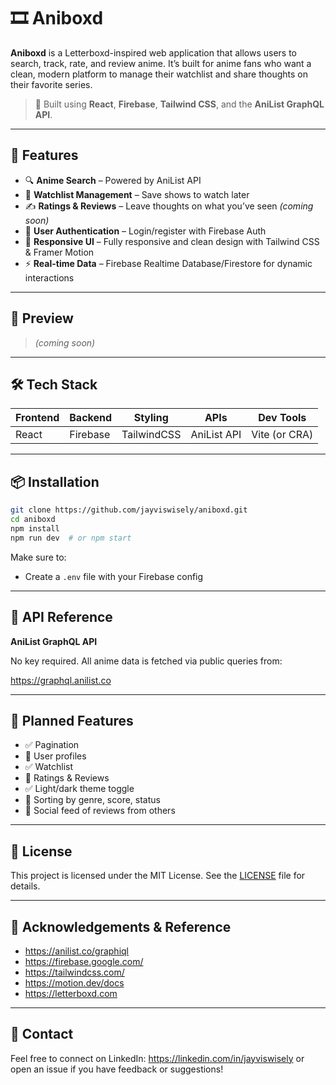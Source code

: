 # 🎞️ Aniboxd

**Aniboxd** is a Letterboxd-inspired web application that allows users to search, track, rate, and review anime. It’s built for anime fans who want a clean, modern platform to manage their watchlist and share thoughts on their favorite series.

> 🔧 Built using **React**, **Firebase**, **Tailwind CSS**, and the **AniList GraphQL API**.

---

## 🚀 Features

- 🔍 **Anime Search** – Powered by AniList API
- 📄 **Watchlist Management** – Save shows to watch later
- ✍️ **Ratings & Reviews** – Leave thoughts on what you’ve seen *(coming soon)*
- 🔐 **User Authentication** – Login/register with Firebase Auth
- 🧠 **Responsive UI** – Fully responsive and clean design with Tailwind CSS & Framer Motion
- ⚡ **Real-time Data** – Firebase Realtime Database/Firestore for dynamic interactions

---

## 📸 Preview

> *(coming soon)*

---

## 🛠️ Tech Stack

| Frontend | Backend  | Styling    | APIs        | Dev Tools      |
|----------|----------|------------|-------------|----------------|
| React    | Firebase | TailwindCSS| AniList API | Vite (or CRA)  |

---

## 📦 Installation

```bash
git clone https://github.com/jayviswisely/aniboxd.git
cd aniboxd
npm install
npm run dev  # or npm start
```

Make sure to:

- Create a `.env` file with your Firebase config

---

## 🔌 API Reference

**AniList GraphQL API**

No key required. All anime data is fetched via public queries from:

https://graphql.anilist.co

---

## 🌱 Planned Features

- ✅ Pagination
- 🔲 User profiles
- ✅ Watchlist
- 🔲 Ratings & Reviews
- ✅ Light/dark theme toggle
- 🔲 Sorting by genre, score, status
- 🔲 Social feed of reviews from others

---

## 📄 License

This project is licensed under the MIT License. See the [LICENSE](LICENSE) file for details.

---

## 🙌 Acknowledgements & Reference

- https://anilist.co/graphiql
- https://firebase.google.com/
- https://tailwindcss.com/
- https://motion.dev/docs
- https://letterboxd.com

---

## 💌 Contact

Feel free to connect on LinkedIn: https://linkedin.com/in/jayviswisely or open an issue if you have feedback or suggestions!
